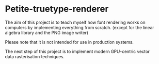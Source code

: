 # Petite-truetype-renderer

The aim of this project is to teach myself how font rendering works on computers by implementing everything from
scratch. (except for the linear algebra library and the PNG image writer)

Please note that it is not intended for use in
production systems.

The next step of this project is to implement modern GPU-centric vector data rasterisation techniques.